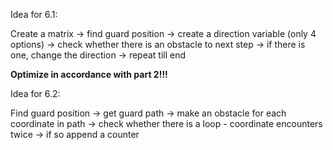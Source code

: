 Idea for 6.1:

Create a matrix -> find guard position -> create a direction variable (only 4 options) ->
check whether there is an obstacle to next step -> if there is one, change the direction ->
repeat till end

**Optimize in accordance with part 2!!!**

Idea for 6.2:

Find guard position -> get guard path -> make an obstacle for each coordinate in path -> 
check whether there is a loop - coordinate encounters twice -> if so append a counter
